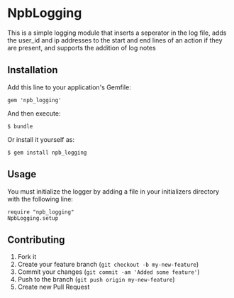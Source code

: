 # NpbLogging

This is a simple logging module that inserts a seperator in the log file, adds the user_id and ip addresses to the start and end lines of an action
if they are present, and supports the addition of log notes

## Installation

Add this line to your application's Gemfile:

    gem 'npb_logging'

And then execute:

    $ bundle

Or install it yourself as:

    $ gem install npb_logging

## Usage

You must initialize the logger by adding a file in your initializers directory with the following line:

    require "npb_logging"
    NpbLogging.setup


## Contributing

1. Fork it
2. Create your feature branch (`git checkout -b my-new-feature`)
3. Commit your changes (`git commit -am 'Added some feature'`)
4. Push to the branch (`git push origin my-new-feature`)
5. Create new Pull Request
